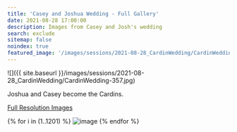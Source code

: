 ```yaml
---
title: 'Casey and Joshua Wedding - Full Gallery'
date: 2021-08-28 17:00:00
description: Images from Casey and Josh's wedding
search: exclude
sitemap: false
noindex: true
featured_image: '/images/sessions/2021-08-28_CardinWedding/CardinWedding-357.jpg'
---
```


![]({{ site.baseurl }}/images/sessions/2021-08-28_CardinWedding/CardinWedding-357.jpg)

Joshua and Casey become the Cardins.

<a href="https://www.amazon.com/photos/shared/gqfqsg1gTSO21b6ZB_m_0A.2zmIAZV-80snLLHpKjQ7YY" download>Full Resolution Images</a>

<div class="gallery" data-columns="3">
{% for i in (1..1201) %}
    <img src="{{ site.baseurl }}/images/sessions/2021-08-28_CardinWedding/CardinWedding-{{ i }}.jpg" alt="image" />
{% endfor %}
</div>